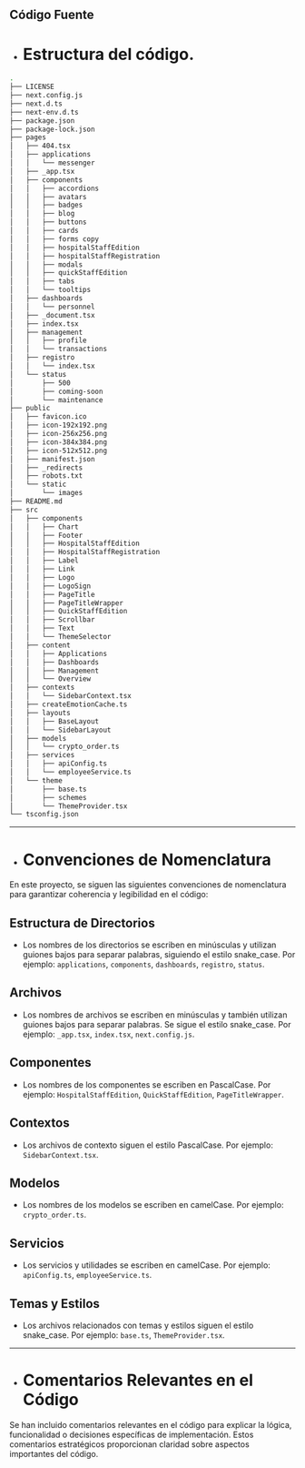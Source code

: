 ## Código Fuente
- # Estructura del código.

```bash
.
├── LICENSE
├── next.config.js
├── next.d.ts
├── next-env.d.ts
├── package.json
├── package-lock.json
├── pages
│   ├── 404.tsx
│   ├── applications
│   │   └── messenger
│   ├── _app.tsx
│   ├── components
│   │   ├── accordions
│   │   ├── avatars
│   │   ├── badges
│   │   ├── blog
│   │   ├── buttons
│   │   ├── cards
│   │   ├── forms copy
│   │   ├── hospitalStaffEdition
│   │   ├── hospitalStaffRegistration
│   │   ├── modals
│   │   ├── quickStaffEdition
│   │   ├── tabs
│   │   └── tooltips
│   ├── dashboards
│   │   └── personnel
│   ├── _document.tsx
│   ├── index.tsx
│   ├── management
│   │   ├── profile
│   │   └── transactions
│   ├── registro
│   │   └── index.tsx
│   └── status
│       ├── 500
│       ├── coming-soon
│       └── maintenance
├── public
│   ├── favicon.ico
│   ├── icon-192x192.png
│   ├── icon-256x256.png
│   ├── icon-384x384.png
│   ├── icon-512x512.png
│   ├── manifest.json
│   ├── _redirects
│   ├── robots.txt
│   └── static
│       └── images
├── README.md
├── src
│   ├── components
│   │   ├── Chart
│   │   ├── Footer
│   │   ├── HospitalStaffEdition
│   │   ├── HospitalStaffRegistration
│   │   ├── Label
│   │   ├── Link
│   │   ├── Logo
│   │   ├── LogoSign
│   │   ├── PageTitle
│   │   ├── PageTitleWrapper
│   │   ├── QuickStaffEdition
│   │   ├── Scrollbar
│   │   ├── Text
│   │   └── ThemeSelector
│   ├── content
│   │   ├── Applications
│   │   ├── Dashboards
│   │   ├── Management
│   │   └── Overview
│   ├── contexts
│   │   └── SidebarContext.tsx
│   ├── createEmotionCache.ts
│   ├── layouts
│   │   ├── BaseLayout
│   │   └── SidebarLayout
│   ├── models
│   │   └── crypto_order.ts
│   ├── services
│   │   ├── apiConfig.ts
│   │   └── employeeService.ts
│   └── theme
│       ├── base.ts
│       ├── schemes
│       └── ThemeProvider.tsx
└── tsconfig.json
```

---

- # Convenciones de Nomenclatura

En este proyecto, se siguen las siguientes convenciones de nomenclatura para garantizar coherencia y legibilidad en el código:

## Estructura de Directorios

- Los nombres de los directorios se escriben en minúsculas y utilizan guiones bajos para separar palabras, siguiendo el estilo snake_case. Por ejemplo: `applications`, `components`, `dashboards`, `registro`, `status`.

## Archivos

- Los nombres de archivos se escriben en minúsculas y también utilizan guiones bajos para separar palabras. Se sigue el estilo snake_case. Por ejemplo: `_app.tsx`, `index.tsx`, `next.config.js`.

## Componentes

- Los nombres de los componentes se escriben en PascalCase. Por ejemplo: `HospitalStaffEdition`, `QuickStaffEdition`, `PageTitleWrapper`.

## Contextos

- Los archivos de contexto siguen el estilo PascalCase. Por ejemplo: `SidebarContext.tsx`.

## Modelos

- Los nombres de los modelos se escriben en camelCase. Por ejemplo: `crypto_order.ts`.

## Servicios

- Los servicios y utilidades se escriben en camelCase. Por ejemplo: `apiConfig.ts`, `employeeService.ts`.

## Temas y Estilos

- Los archivos relacionados con temas y estilos siguen el estilo snake_case. Por ejemplo: `base.ts`, `ThemeProvider.tsx`.

---

- # Comentarios Relevantes en el Código

Se han incluido comentarios relevantes en el código para explicar la lógica, funcionalidad o decisiones específicas de implementación. Estos comentarios estratégicos proporcionan claridad sobre aspectos importantes del código.

